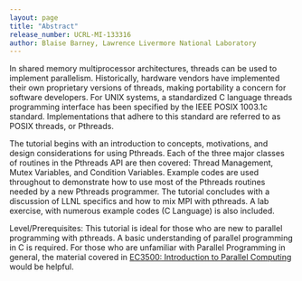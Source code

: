 ```yaml
---
layout: page
title: "Abstract"
release_number: UCRL-MI-133316
author: Blaise Barney, Lawrence Livermore National Laboratory
---
```


In shared memory multiprocessor architectures, threads can be used to implement parallelism. Historically, hardware vendors have implemented their own proprietary versions of threads, making portability a concern for software developers. For UNIX systems, a standardized C language threads programming interface has been specified by the IEEE POSIX 1003.1c standard. Implementations that adhere to this standard are referred to as POSIX threads, or Pthreads.

The tutorial begins with an introduction to concepts, motivations, and design considerations for using Pthreads. Each of the three major classes of routines in the Pthreads API are then covered: Thread Management, Mutex Variables, and Condition Variables. Example codes are used throughout to demonstrate how to use most of the Pthreads routines needed by a new Pthreads programmer. The tutorial concludes with a discussion of LLNL specifics and how to mix MPI with pthreads. A lab exercise, with numerous example codes (C Language) is also included.

Level/Prerequisites: This tutorial is ideal for those who are new to parallel programming with pthreads. A basic understanding of parallel programming in C is required. For those who are unfamiliar with Parallel Programming in general, the material covered in [EC3500: Introduction to Parallel Computing](https://hpc.llnl.gov/training/tutorials/introduction-parallel-computing-tutorial) would be helpful. 
